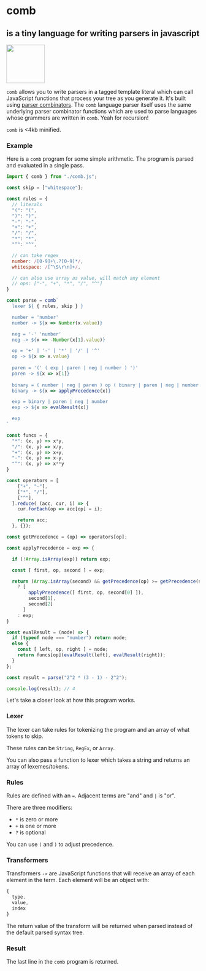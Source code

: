 # comb 
## is a tiny language for writing parsers in javascript

<img src="https://user-images.githubusercontent.com/27078897/209457424-129db7e2-5653-47df-abd1-0141e24612f4.png" width="100px"/>

`comb` allows you to write parsers in a tagged template literal which can call JavaScript functions that process your tree as you generate it. It's built using [parser combinators](https://en.wikipedia.org/wiki/Parser_combinator). The `comb` language parser itself uses the same underlying parser combinator functions which are used to parse languages whose grammers are written in `comb`. Yeah for recursion!

 `comb` is <4kb minified.

### Example

Here is a `comb` program for some simple arithmetic. The program is parsed and evaluated in a single pass.

```js
import { comb } from "./comb.js";

const skip = ["whitespace"];

const rules = {
  // literals
  "(": "(",
  ")": ")",
  "-": "-",
  "+": "+",
  "/": "/",
  "*": "*",
  "^": "^",

  // can take regex
  number: /[0-9]+\.?[0-9]*/,
  whitespace: /[^\S\r\n]+/,

  // can also use array as value, will match any element
  // ops: ["-", "+", "*", "/", "^"]
}

const parse = comb`
  lexer ${ { rules, skip } }

  number = 'number'
  number -> ${x => Number(x.value)}

  neg = '-' 'number'
  neg -> ${x => -Number(x[1].value)}

  op = '+' | '-' | '*' | '/' | '^'
  op -> ${x => x.value}
  
  paren = '(' ( exp | paren | neg | number ) ')'
  paren -> ${x => x[1]}
  
  binary = ( number | neg | paren ) op ( binary | paren | neg | number )
  binary -> ${x => applyPrecedence(x)}

  exp = binary | paren | neg | number
  exp -> ${x => evalResult(x)}

  exp
`

const funcs = {
  "*": (x, y) => x*y,
  "/": (x, y) => x/y,
  "+": (x, y) => x+y,
  "-": (x, y) => x-y,
  "^": (x, y) => x**y
}

const operators = [
    ["+", "-"],
    ["*", "/"],
    ["^"],
  ].reduce( (acc, cur, i) => {
    cur.forEach(op => acc[op] = i);

    return acc;
  }, {});

const getPrecedence = (op) => operators[op];

const applyPrecedence = exp => {

  if (!Array.isArray(exp)) return exp;

  const [ first, op, second ] = exp;

  return (Array.isArray(second) && getPrecedence(op) >= getPrecedence(second[1]))
    ? [
        applyPrecedence([ first, op, second[0] ]), 
        second[1], 
        second[2]
      ]
    : exp;
}

const evalResult = (node) => {
  if (typeof node === "number") return node;
  else {
    const [ left, op, right ] = node;
    return funcs[op](evalResult(left), evalResult(right));
  }
};

const result = parse("2^2 * (3 - 1) - 2^2");

console.log(result); // 4

```

Let's take a closer look at how this program works.

### Lexer

The lexer can take rules for tokenizing the program and an array of what tokens to skip.

These rules can be `String`, `RegEx`, or `Array`.

You can also pass a function to lexer which takes a string and returns an array of lexemes/tokens.

### Rules

Rules are defined with an `=`. Adjacent terms are "and" and `|` is "or".

There are three modifiers:

- `*` is zero or more
- `+` is one or more
- `?` is optional

You can use `(` and `)` to adjust precedence.

### Transformers

Transformers `->` are JavaScript functions that will receive an array of each element in the term. Each element will be an object with:

```js
{
  type,
  value,
  index
}
```

The return value of the transform will be returned when parsed instead of the default parsed syntax tree.

### Result

The last line in the `comb` program is returned.


<!-- 
any "." seems broken

test option "?"

lexer can be a function
https://github.com/leomcelroy/haystack-morphogenesis/blob/main/wire-logo/parse.js

```js
import { comb } from "./comb.js";

const skip = ["whitespace"];

const rules = {
  // literals
  "(": "(",
  ")": ")",
  "-": "-",
  "+": "+",
  "/": "/",
  "*": "*",
  "^": "^",

  // can take regex
  number: /[0-9]+\.?[0-9]*/,
  whitespace: /[^\S\r\n]+/,

  // can also use array as value, will match any element
  // ops: ["-", "+", "*", "/", "^"]
}

const parse = comb`
  lexer ${ { rules, skip } }

  number = 'number'
  number -> ${ x => Number(x.value) }

  neg = '-' 'number'
  neg -> ${ x => -Number(x[1].value) }

  op = '+' | '-' | '*' | '/' | '^'
  op -> ${ x => x.value }
  
  paren = '(' ( exp | paren | neg | number ) ')'
  paren -> ${ x => x[1] }
  
  expTerm = ( number | neg | paren ) op ( expTerm | paren | neg | number )

  exp = expTerm | paren | neg | number
  exp -> ${x => evalResult(applyPrecedence(x))}

  exp
`

const funcs = {
  "*": (x, y) => x*y,
  "/": (x, y) => x/y,
  "+": (x, y) => x+y,
  "-": (x, y) => x-y,
  "^": (x, y) => x**y
}

const operators = [
    ["+", "-"],
    ["*", "/"],
    ["^"],
  ];

const getPrecedence = (op) => {
  let prec = -1;

  operators.forEach((group, i) => {
    if (group.includes(op)) prec = i;
  })
  
  return prec;
}

const applyPrecedence = exp => {

  if (!Array.isArray(exp)) return exp;

  const [ first, op, second ] = exp;

  const result = (Array.isArray(second) && getPrecedence(op) > getPrecedence(second[1])) 
    ? applyPrecedence([
        [ first, op, second[0] ], 
        second[1], 
        applyPrecedence(second[2])
      ])
    : [ first, op, applyPrecedence(second) ];
  
  return result;
}

const evalResult = (node) => {
  if (typeof node === "number") return node;
  else {
    const [ left, op, right ] = node;
    return funcs[op](evalResult(left), evalResult(right));
  }
};

const result = parse("2^2 * (3 - 1) - 2^2");

console.log(result); // 4
```
 -->
